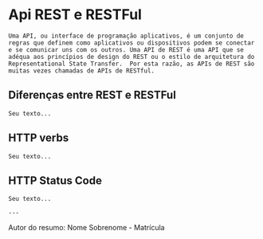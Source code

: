 # Api REST e RESTFul

    Uma API, ou interface de programação aplicativos, é um conjunto de regras que definem como aplicativos ou dispositivos podem se conectar e se comunicar uns com os outros. Uma API de REST é uma API que se adéqua aos princípios de design do REST ou o estilo de arquitetura do 
    Representational State Transfer.  Por esta razão, as APIs de REST são muitas vezes chamadas de APIs de RESTful.

## Diferenças entre REST e RESTFul

    Seu texto...

## HTTP verbs

    Seu texto...

## HTTP Status Code

    Seu texto...

    ---

Autor do resumo: Nome Sobrenome - Matrícula

